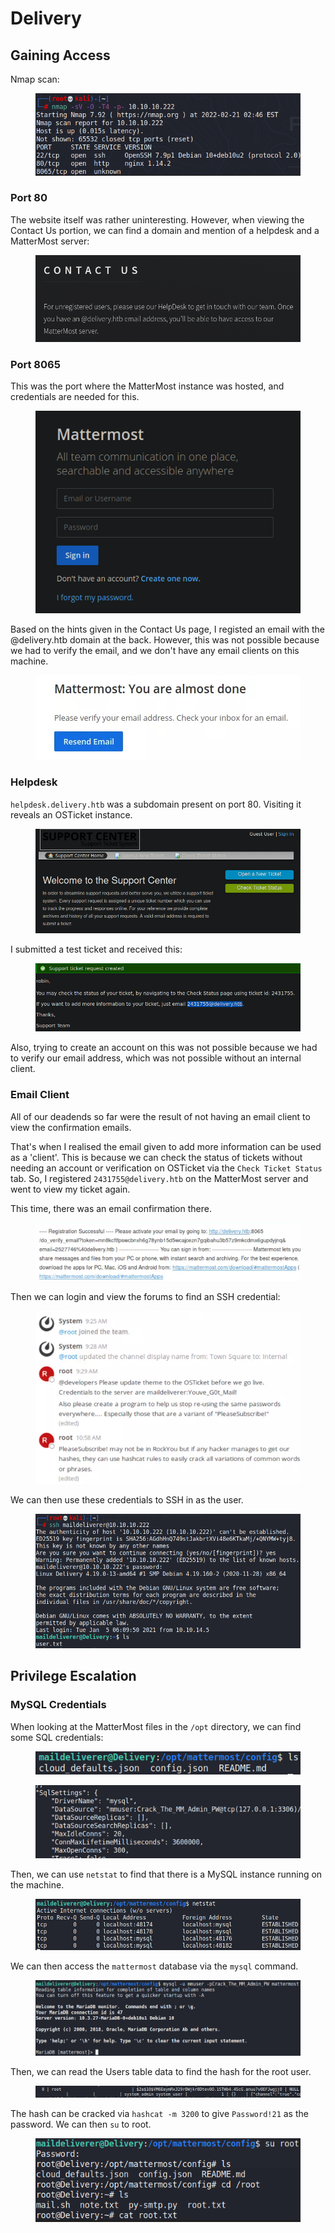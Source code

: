 # Delivery

## Gaining Access

Nmap scan:

<figure><img src="../../../.gitbook/assets/image (24) (1).png" alt=""><figcaption></figcaption></figure>

### Port 80

The website itself was rather uninteresting. However, when viewing the Contact Us portion, we can find a domain and mention of a helpdesk and a MatterMost server:

<figure><img src="../../../.gitbook/assets/image (5) (11).png" alt=""><figcaption></figcaption></figure>

### Port 8065

This was the port where the MatterMost instance was hosted, and credentials are needed for this.

<figure><img src="../../../.gitbook/assets/image (9) (4).png" alt=""><figcaption></figcaption></figure>

Based on the hints given in the Contact Us page, I registed an email with the @delivery.htb domain at the back. However, this was not possible because we had to verify the email, and we don't have any email clients on this machine.

<figure><img src="../../../.gitbook/assets/image (20) (7).png" alt=""><figcaption></figcaption></figure>

### Helpdesk

`helpdesk.delivery.htb` was a subdomain present on port 80. Visiting it reveals an OSTicket instance.

<figure><img src="../../../.gitbook/assets/image (16).png" alt=""><figcaption></figcaption></figure>

I submitted a test ticket and received this:

<figure><img src="../../../.gitbook/assets/image (30) (1).png" alt=""><figcaption></figcaption></figure>

Also, trying to create an account on this was not possible because we had to verify our email address, which was not possible without an internal client.&#x20;

### Email Client

All of our deadends so far were the result of not having an email client to view the confirmation emails.&#x20;

That's when I realised the email given to add more information can be used as a 'client'. This is because we can check the status of tickets without needing an account or verification on OSTicket via the `Check Ticket Status` tab. So, I registered `2431755@delivery.htb` on the MatterMost server and went to view my ticket again.&#x20;

This time, there was an email confirmation there.

<figure><img src="../../../.gitbook/assets/image (38).png" alt=""><figcaption></figcaption></figure>

Then we can login and view the forums to find an SSH credential:

<figure><img src="../../../.gitbook/assets/image (35).png" alt=""><figcaption></figcaption></figure>

We can then use these credentials to SSH in as the user.

<figure><img src="../../../.gitbook/assets/image (34).png" alt=""><figcaption></figcaption></figure>

## Privilege Escalation

### MySQL Credentials

When looking at the MatterMost files in the `/opt` directory, we can find some SQL credentials:

<figure><img src="../../../.gitbook/assets/image (125).png" alt=""><figcaption></figcaption></figure>

<figure><img src="../../../.gitbook/assets/image (13) (3).png" alt=""><figcaption></figcaption></figure>

Then, we can use `netstat` to find that there is a MySQL instance running on the machine.

<figure><img src="../../../.gitbook/assets/image (122).png" alt=""><figcaption></figcaption></figure>

We can then access the `mattermost` database via the `mysql` command.

<figure><img src="../../../.gitbook/assets/image (8) (1).png" alt=""><figcaption></figcaption></figure>

Then, we can read the Users table data to find the hash for the root user.

<figure><img src="../../../.gitbook/assets/image (130) (2).png" alt=""><figcaption></figcaption></figure>

The hash can be cracked via `hashcat -m 3200` to give `Password!21` as the password. We can then `su` to root.

<figure><img src="../../../.gitbook/assets/image (14) (6).png" alt=""><figcaption></figcaption></figure>
